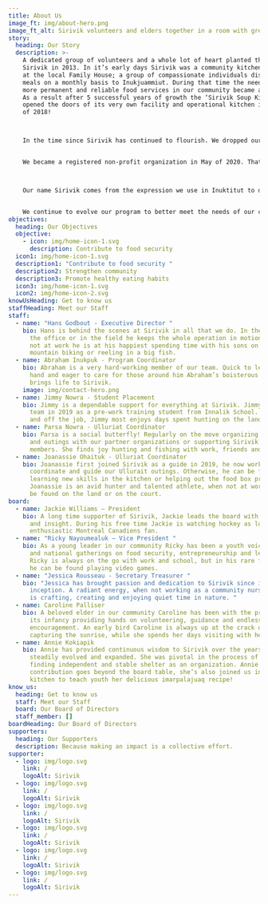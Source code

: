 ```yaml
---
title: About Us
image_ft: img/about-hero.png
image_ft_alt: Sirivik volunteers and elders together in a room with green walls and plants
story:
  heading: Our Story
  description: >-
    A dedicated group of volunteers and a whole lot of heart planted the seed of
    Sirivik in 2013. In it’s early days Sirivik was a community kitchen program
    at the local Family House; a group of compassionate individuals distributing
    meals on a monthly basis to Inukjuammiut. During that time the need to have
    more permanent and reliable food services in our community became apparent.
    As a result after 5 successful years of growth the ‘Sirivik Soup Kitchen’
    opened the doors of its very own facility and operational kitchen in April
    of 2018!



    In the time since Sirivik has continued to flourish. We dropped our ‘Soup Kitchen’ title to better encapsulate the scope of our work. Operating as a food centre we are able to provide a wider array of programs and initiatives, finding creative solutions to addressing food security in our community. 


    We became a registered non-profit organization in May of 2020. That year with the help of our staff, volunteers and partners we were able to host 135 activities, serve 8379 meals and deliver 3300 food boxes, and we’re only getting started!



    Our name Sirivik comes from the expression we use in Inuktitut to demonstrate our gratitude and excitement before sharing a meal.


    We continue to evolve our program to better meet the needs of our community, as Inukjuak continues to grow and change so will we. Contributing to an Inuit led food system that prioritizes our needs and celebrates our culture and community.
objectives:
  heading: Our Objectives
  objective:
    - icon: img/home-icon-1.svg
      description: Contribute to food security
  icon1: img/home-icon-1.svg
  description1: "Contribute to food security "
  description2: Strengthen community
  description3: Promote healthy eating habits
  icon3: img/home-icon-1.svg
  icon2: img/home-icon-2.svg
knowUsHeading: Get to know us
staffHeading: Meet our Staff
staff:
  - name: "Hans Godbout - Executive Director "
    bio: Hans is behind the scenes at Sirivik in all that we do. In the kitchen, in
      the office or in the field he keeps the whole operation in motion. When
      not at work he is at his happiest spending time with his sons on the land,
      mountain biking or reeling in a big fish.
  - name: Abraham Inukpuk - Program Coordinator
    bio: Abraham is a very hard-working member of our team. Quick to lend a helping
      hand and eager to care for those around him Abraham’s boisterous laughter
      brings life to Sirivik.
    image: img/contact-hero.png
  - name: Jimmy Nowra - Student Placement
    bio: Jimmy is a dependable support for everything at Sirivik. Jimmy joined the
      team in 2019 as a pre-work training student from Innalik School. Both on
      and off the job, Jimmy most enjoys days spent hunting on the land.
  - name: Parsa Nowra - Ulluriat Coordinator
    bio: Parsa is a social butterfly! Regularly on the move organizing activities
      and outings with our partner organizations or supporting Sirivik’s team
      members. She finds joy hunting and fishing with work, friends and family.
  - name: Joanassie Ohaituk - Ulluriat Coordinator
    bio: Joanassie first joined Sirivik as a guide in 2019, he now works to
      coordinate and guide our Ullurait outings. Otherwise, he can be found
      learning new skills in the kitchen or helping out the food box program.
      Joanassie is an avid hunter and talented athlete, when not at work he can
      be found on the land or on the court.
board:
  - name: Jackie Williams – President
    bio: A long time supporter of Sirivik, Jackie leads the board with positivity
      and insight. During his free time Jackie is watching hockey as loyal and
      enthusiastic Montreal Canadiens fan.
  - name: "Ricky Nayoumealuk – Vice President "
    bio: As a young leader in our community Ricky has been a youth voice at regional
      and national gatherings on food security, entrepreneurship and leadership.
      Ricky is always on the go with work and school, but in his rare free time
      he can be found playing video games.
  - name: "Jessica Rousseau - Secretary Treasurer "
    bio: "Jessica has brought passion and dedication to Sirivik since it’s
      inception. A radiant energy, when not working as a community nurse Jessica
      is crafting, creating and enjoying quiet time in nature. "
  - name: Caroline Palliser
    bio: A beloved elder in our community Caroline has been with the project since
      its infancy providing hands on volunteering, guidance and endless
      encouragement. An early bird Caroline is always up at the crack of dawn
      capturing the sunrise, while she spends her days visiting with her family.
  - name: Annie Kokiapik
    bio: Annie has provided continuous wisdom to Sirivik over the years as it’s
      steadily evolved and expanded. She was pivotal in the process of Sirivik
      finding independent and stable shelter as an organization. Annie’s
      contribution goes beyond the board table, she’s also joined us in the
      kitchen to teach youth her delicious imarpalajuaq recipe!
know_us:
  heading: Get to know us
  staff: Meet our Staff
  board: Our Board of Directors
  staff_member: []
boardHeading: Our Board of Directors
supporters:
  heading: Our Supporters
  description: Because making an impact is a collective effort.
supporter:
  - logo: img/logo.svg
    link: /
    logoAlt: Sirivik
  - logo: img/logo.svg
    link: /
    logoAlt: Sirivik
  - logo: img/logo.svg
    link: /
    logoAlt: Sirivik
  - logo: img/logo.svg
    link: /
    logoAlt: Sirivik
  - logo: img/logo.svg
    link: /
    logoAlt: Sirivik
  - logo: img/logo.svg
    link: /
    logoAlt: Sirivik
---
```

